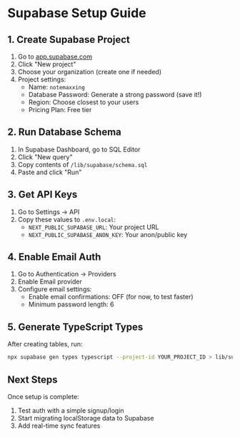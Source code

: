 # Supabase Setup Guide

## 1. Create Supabase Project

1. Go to [app.supabase.com](https://app.supabase.com)
2. Click "New project"
3. Choose your organization (create one if needed)
4. Project settings:
   - Name: `notemaxxing`
   - Database Password: Generate a strong password (save it!)
   - Region: Choose closest to your users
   - Pricing Plan: Free tier

## 2. Run Database Schema

1. In Supabase Dashboard, go to SQL Editor
2. Click "New query"
3. Copy contents of `/lib/supabase/schema.sql`
4. Paste and click "Run"

## 3. Get API Keys

1. Go to Settings → API
2. Copy these values to `.env.local`:
   - `NEXT_PUBLIC_SUPABASE_URL`: Your project URL
   - `NEXT_PUBLIC_SUPABASE_ANON_KEY`: Your anon/public key

## 4. Enable Email Auth

1. Go to Authentication → Providers
2. Enable Email provider
3. Configure email settings:
   - Enable email confirmations: OFF (for now, to test faster)
   - Minimum password length: 6

## 5. Generate TypeScript Types

After creating tables, run:
```bash
npx supabase gen types typescript --project-id YOUR_PROJECT_ID > lib/supabase/database.types.ts
```

## Next Steps

Once setup is complete:
1. Test auth with a simple signup/login
2. Start migrating localStorage data to Supabase
3. Add real-time sync features